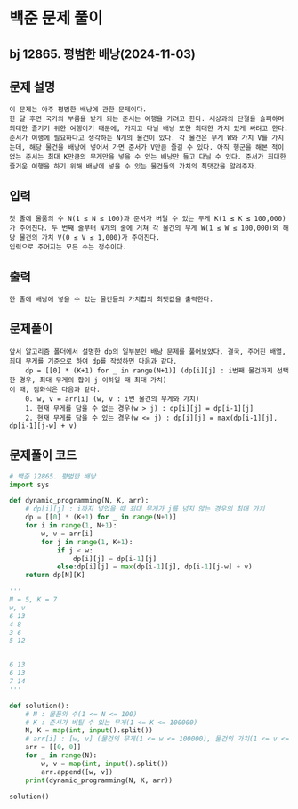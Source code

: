 # 백준 문제 풀이
## bj 12865. 평범한 배낭(2024-11-03)

## 문제 설명
    이 문제는 아주 평범한 배낭에 관한 문제이다.
    한 달 후면 국가의 부름을 받게 되는 준서는 여행을 가려고 한다. 세상과의 단절을 슬퍼하며 최대한 즐기기 위한 여행이기 때문에, 가지고 다닐 배낭 또한 최대한 가치 있게 싸려고 한다.
    준서가 여행에 필요하다고 생각하는 N개의 물건이 있다. 각 물건은 무게 W와 가치 V를 가지는데, 해당 물건을 배낭에 넣어서 가면 준서가 V만큼 즐길 수 있다. 아직 행군을 해본 적이 없는 준서는 최대 K만큼의 무게만을 넣을 수 있는 배낭만 들고 다닐 수 있다. 준서가 최대한 즐거운 여행을 하기 위해 배낭에 넣을 수 있는 물건들의 가치의 최댓값을 알려주자.

## 입력
    첫 줄에 물품의 수 N(1 ≤ N ≤ 100)과 준서가 버틸 수 있는 무게 K(1 ≤ K ≤ 100,000)가 주어진다. 두 번째 줄부터 N개의 줄에 거쳐 각 물건의 무게 W(1 ≤ W ≤ 100,000)와 해당 물건의 가치 V(0 ≤ V ≤ 1,000)가 주어진다.
    입력으로 주어지는 모든 수는 정수이다.

## 출력
    한 줄에 배낭에 넣을 수 있는 물건들의 가치합의 최댓값을 출력한다.
## 문제풀이
    앞서 알고리즘 폴더에서 설명한 dp의 일부분인 배낭 문제를 풀어보았다. 결국, 주어진 배열, 최대 무게를 기준으로 하여 dp를 작성하면 다음과 같다.
        dp = [[0] * (K+1) for _ in range(N+1)] (dp[i][j] : i번째 물건까지 선택한 경우, 최대 무게의 합이 j 이하일 때 최대 가치)
    이 때, 점화식은 다음과 같다.
        0. w, v = arr[i] (w, v : i번 물건의 무게와 가치)
        1. 현재 무게를 담을 수 없는 경우(w > j) : dp[i][j] = dp[i-1][j]
        2. 현재 무게를 담을 수 있는 경우(w <= j) : dp[i][j] = max(dp[i-1][j], dp[i-1][j-w] + v)

## 문제풀이 코드
```python
# 백준 12865. 평범한 배낭
import sys

def dynamic_programming(N, K, arr):
    # dp[i][j] : i까지 넣었을 때 최대 무게가 j를 넘지 않는 경우의 최대 가치
    dp = [[0] * (K+1) for _ in range(N+1)]
    for i in range(1, N+1):
        w, v = arr[i]
        for j in range(1, K+1):
            if j < w:
                dp[i][j] = dp[i-1][j]
            else:dp[i][j] = max(dp[i-1][j], dp[i-1][j-w] + v)
    return dp[N][K]

'''
N = 5, K = 7
w, v
6 13
4 8
3 6
5 12


6 13
6 13
7 14
'''

def solution():
    # N : 물품의 수(1 <= N <= 100)
    # K : 준서가 버틸 수 있는 무게(1 <= K <= 100000)
    N, K = map(int, input().split())
    # arr[i] : [w, v] (물건의 무게(1 <= w <= 100000), 물건의 가치(1 <= v <= 1000))
    arr = [[0, 0]]
    for _ in range(N):
        w, v = map(int, input().split())
        arr.append([w, v])
    print(dynamic_programming(N, K, arr))

solution()
```